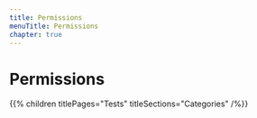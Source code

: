 ```yaml
---
title: Permissions
menuTitle: Permissions
chapter: true
---
```


# Permissions

{{% children titlePages="Tests" titleSections="Categories" /%}}
